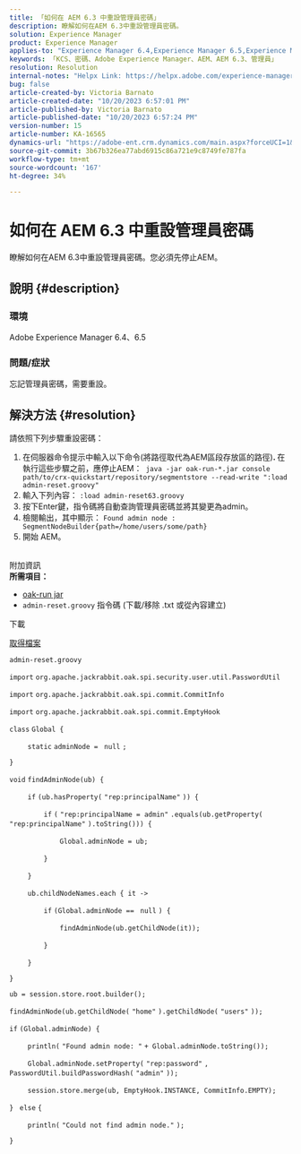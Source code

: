 ```yaml
---
title: 「如何在 AEM 6.3 中重設管理員密碼」
description: 瞭解如何在AEM 6.3中重設管理員密碼。
solution: Experience Manager
product: Experience Manager
applies-to: "Experience Manager 6.4,Experience Manager 6.5,Experience Manager"
keywords: 「KCS、密碼、Adobe Experience Manager、AEM、AEM 6.3、管理員」
resolution: Resolution
internal-notes: "Helpx Link: https://helpx.adobe.com/experience-manager/kb/How-to-reset-the-admin-password-in-AEM-6-3.html"
bug: false
article-created-by: Victoria Barnato
article-created-date: "10/20/2023 6:57:01 PM"
article-published-by: Victoria Barnato
article-published-date: "10/20/2023 6:57:24 PM"
version-number: 15
article-number: KA-16565
dynamics-url: "https://adobe-ent.crm.dynamics.com/main.aspx?forceUCI=1&pagetype=entityrecord&etn=knowledgearticle&id=0f900d73-7a6f-ee11-8df0-6045bd0061cb"
source-git-commit: 3b67b326ea77abd6915c86a721e9c8749fe787fa
workflow-type: tm+mt
source-wordcount: '167'
ht-degree: 34%

---
```


# 如何在 AEM 6.3 中重設管理員密碼


瞭解如何在AEM 6.3中重設管理員密碼。您必須先停止AEM。

## 說明 {#description}


### <b>環境</b>

Adobe Experience Manager 6.4、6.5



### <b>問題/症狀</b>

忘記管理員密碼，需要重設。


## 解決方法 {#resolution}


請依照下列步驟重設密碼：

1. 在伺服器命令提示中輸入以下命令(將路徑取代為AEM區段存放區的路徑)<b>. </b>在執行這些步驟之前，應停止AEM：` java -jar oak-run-*.jar console path/to/crx-quickstart/repository/segmentstore --read-write ":load admin-reset.groovy"`
2. 輸入下列內容： `:load admin-reset63.groovy`
3. 按下Enter鍵，指令碼將自動查詢管理員密碼並將其變更為admin。
4. 檢閱輸出，其中顯示： `Found admin node : SegmentNodeBuilder{path=/home/users/some/path}`
5. 開始 AEM。

<br>附加資訊<br>
<b>所需項目：</b>

- [oak-run jar](https://repo1.maven.org/maven2/org/apache/jackrabbit/oak-run/)
- `admin-reset.groovy` 指令碼 (下載/移除 .txt 或從內容建立)


下載

[取得檔案](https://helpx.adobe.com/content/dam/help/en/experience-manager/kb/How-to-reset-the-admin-password-in-AEM-6-3/_jcr_content/main-pars/download_section/download-1/admin-reset_groovy.txt "admin-reset.groovy.txt")

`admin-reset.groovy`



`import` `org.apache.jackrabbit.oak.spi.security.user.util.PasswordUtil`

`import` `org.apache.jackrabbit.oak.spi.commit.CommitInfo`

`import` `org.apache.jackrabbit.oak.spi.commit.EmptyHook`



`class` `Global {`

`    ` `static` `adminNode = ` `null` `;`

`}`



`void` `findAdminNode(ub) {`

`    ` `if` `(ub.hasProperty(` `"rep:principalName"` `)) {`

`        ` `if` `(` `"rep:principalName = admin"` `.equals(ub.getProperty(` `"rep:principalName"` `).toString())) {`

`            ` `Global.adminNode = ub;`

`        ` `}`

`    ` `}`

`    ` `ub.childNodeNames.each { it ->`

`        ` `if` `(Global.adminNode == ` `null` `) {`

`            ` `findAdminNode(ub.getChildNode(it));`

`        ` `}`

`    ` `}`

`}`



`ub = session.store.root.builder();`

`findAdminNode(ub.getChildNode(` `"home"` `).getChildNode(` `"users"` `));`



`if` `(Global.adminNode) {`

`    ` `println(` `"Found admin node: "` `+ Global.adminNode.toString());`

`    ` `Global.adminNode.setProperty(` `"rep:password"` `, PasswordUtil.buildPasswordHash(` `"admin"` `));`

`    ` `session.store.merge(ub, EmptyHook.INSTANCE, CommitInfo.EMPTY);`

`} ` `else` `{`

`    ` `println(` `"Could not find admin node."` `);`

`}`
